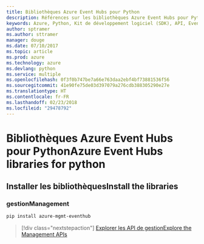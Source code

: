 ```yaml
---
title: Bibliothèques Azure Event Hubs pour Python
description: Références sur les bibliothèques Azure Event Hubs pour Python
keywords: Azure, Python, Kit de développement logiciel (SDK), API, Event Hubs
author: sptramer
ms.author: sttramer
manager: douge
ms.date: 07/10/2017
ms.topic: article
ms.prod: azure
ms.technology: azure
ms.devlang: python
ms.service: multiple
ms.openlocfilehash: 0f3f0b747be7a66e763daa2ebf4bf73881536f56
ms.sourcegitcommit: 41e90fe75de03d397079a276cdb388305290e27e
ms.translationtype: HT
ms.contentlocale: fr-FR
ms.lasthandoff: 02/23/2018
ms.locfileid: "29478792"
---
```

# <a name="azure-event-hubs-libraries-for-python"></a><span data-ttu-id="5302e-104">Bibliothèques Azure Event Hubs pour Python</span><span class="sxs-lookup"><span data-stu-id="5302e-104">Azure Event Hubs libraries for python</span></span>

## <a name="install-the-libraries"></a><span data-ttu-id="5302e-105">Installer les bibliothèques</span><span class="sxs-lookup"><span data-stu-id="5302e-105">Install the libraries</span></span>


### <a name="management"></a><span data-ttu-id="5302e-106">gestion</span><span class="sxs-lookup"><span data-stu-id="5302e-106">Management</span></span>

```bash
pip install azure-mgmt-eventhub
```
> [!div class="nextstepaction"]
> [<span data-ttu-id="5302e-107">Explorer les API de gestion</span><span class="sxs-lookup"><span data-stu-id="5302e-107">Explore the Management APIs</span></span>](/python/api/overview/azure/eventhub/management)